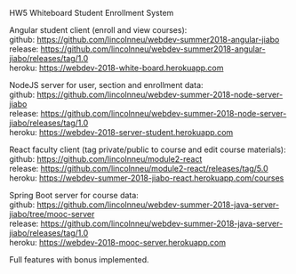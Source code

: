 HW5 Whiteboard Student Enrollment System

Angular student client (enroll and view courses):  
github: https://github.com/lincolnneu/webdev-summer2018-angular-jiabo  
release: https://github.com/lincolnneu/webdev-summer2018-angular-jiabo/releases/tag/1.0  
heroku: https://webdev-2018-white-board.herokuapp.com

NodeJS server for user, section and enrollment data:  
github: https://github.com/lincolnneu/webdev-summer-2018-node-server-jiabo  
release: https://github.com/lincolnneu/webdev-summer-2018-node-server-jiabo/releases/tag/1.0  
heroku: https://webdev-2018-server-student.herokuapp.com

React faculty client (tag private/public to course and edit course materials):  
github: https://github.com/lincolnneu/module2-react   
release:  https://github.com/lincolnneu/module2-react/releases/tag/5.0
heroku: https://webdev-summer-2018-jiabo-react.herokuapp.com/courses   


Spring Boot server for course data:  
github: https://github.com/lincolnneu/webdev-summer-2018-java-server-jiabo/tree/mooc-server  
release: https://github.com/lincolnneu/webdev-summer-2018-java-server-jiabo/releases/tag/1.0  
heroku: https://webdev-2018-mooc-server.herokuapp.com



Full features with bonus implemented.

